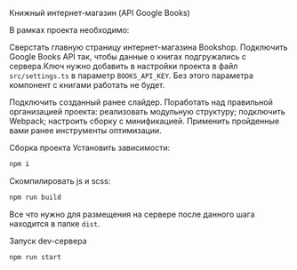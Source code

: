 Книжный интернет-магазин (API Google Books)

В рамках проекта необходимо:

Сверстать главную страницу интернет-магазина Bookshop. 
Подключить Google Books API так, чтобы данные о книгах подгружались с сервера.Ключ нужно добавить в настройки проекта в файл ```src/settings.ts``` в параметр ```BOOKS_API_KEY```. Без этого параметра компонент с книгами работать не будет.

Подключить созданный ранее слайдер.
Поработать над правильной организацией проекта:
реализовать модульную структуру;
подключить Webpack;
настроить сборку с минификацией.
Применить пройденные вами ранее инструменты оптимизации.

Сборка проекта
Установить зависимости:
```bash
npm i
```
Скомпилировать js и scss:
```bash
npm run build
```
Все что нужно для размещения на сервере после данного шага находится в папке ```dist```.

Запуск dev-сервера
```bash
npm run start
```
